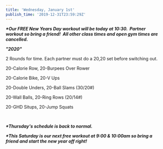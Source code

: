 ```yaml
---
title: 'Wednesday, January 1st'
publish_time: '2019-12-31T23:59:29Z'
---
```


***\*Our FREE New Years Day workout will be today at 10:30.  Partner
workout so bring a friend!  All other class times and open gym times are
cancelled.***

***"2020"***

2 Rounds for time. Each partner must do a 20,20 set before switching
out.

20-Calorie Row, 20-Burpees Over Rower

20-Calorie Bike, 20-V Ups

20-Double Unders, 20-Ball Slams (30/20\#)

20-Wall Balls, 20-Ring Rows (20/14\#)

20-GHD Situps, 20-Jump Squats

 

***\*Thursday's schedule is back to normal.***

***\*This Saturday is our next free workout at 9:00 & 10:00am so bring a
friend and start the new year off right!***
